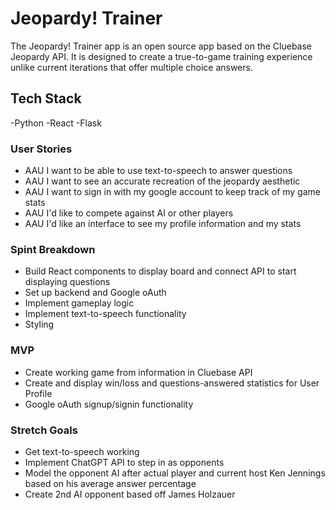 # Jeopardy! Trainer

The Jeopardy! Trainer app is an open source app based on the Cluebase Jeopardy API. It is designed to create a true-to-game training experience unlike current iterations that offer multiple choice answers.

## Tech Stack

-Python
-React
-Flask

### User Stories

- AAU I want to be able to use text-to-speech to answer questions
- AAU I want to see an accurate recreation of the jeopardy aesthetic
- AAU I want to sign in with my google account to keep track of my game stats
- AAU I'd like to compete against AI or other players
- AAU I'd like an interface to see my profile information and my stats

### Spint Breakdown

- Build React components to display board and connect API to start displaying questions
- Set up backend and Google oAuth
- Implement gameplay logic
- Implement text-to-speech functionality
- Styling

### MVP

- Create working game from information in Cluebase API
- Create and display win/loss and questions-answered statistics for User Profile
- Google oAuth signup/signin functionality

### Stretch Goals

- Get text-to-speech working
- Implement ChatGPT API to step in as opponents
- Model the opponent AI after actual player and current host Ken Jennings based on his average answer percentage
- Create 2nd AI opponent based off James Holzauer
